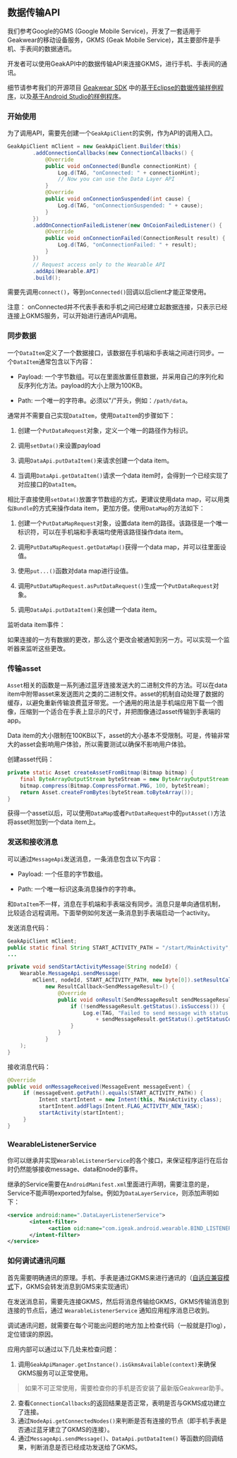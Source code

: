 ## 数据传输API

我们参考Google的GMS (Google Mobile Service)，开发了一套适用于Geakwear的移动设备服务，GKMS (Geak Mobile Service)，其主要部件是手机、手表间的数据通讯。

开发者可以使用GeakAPI中的数据传输API来连接GKMS，进行手机、手表间的通讯。

细节请参考我们的开源项目 [Geakwear SDK][geakwear-sdk] 中的[基于Eclipse的数据传输样例程序][gkms-demo-eclipse]，以及[基于Android Studio的样例程序][gkms-demo-as]。

### 开始使用

为了调用API，需要先创建一个`GeakApiClient`的实例，作为API的调用入口。

``` Java
GeakApiClient mClient = new GeakApiClient.Builder(this)
        .addConnectionCallbacks(new ConnectionCallbacks() {
            @Override
            public void onConnected(Bundle connectionHint) {
                Log.d(TAG, "onConnected: " + connectionHint);
                // Now you can use the Data Layer API
            }
            @Override
            public void onConnectionSuspended(int cause) {
                Log.d(TAG, "onConnectionSuspended: " + cause);
            }
        })
        .addOnConnectionFailedListener(new OnCoionFailedListener() {
            @Override
            public void onConnectionFailed(ConnectionResult result) {
                Log.d(TAG, "onConnectionFailed: " + result);
            }
        })
        // Request access only to the Wearable API
        .addApi(Wearable.API)
        .build();
```

需要先调用`connect()`，等到`onConnected()`回调以后client才能正常使用。

注意： onConnected并不代表手表和手机之间已经建立起数据连接，只表示已经连接上GKMS服务，可以开始进行通讯API调用。

### 同步数据

一个`DataItem`定义了一个数据接口，该数据在手机端和手表端之间进行同步。一个`DataItem`通常包含以下内容：

* Payload: 一个字节数组。可以在里面放置任意数据，并采用自己的序列化和反序列化方法。payload的大小上限为100KB。

* Path: 一个唯一的字符串。必须以"/"开头，例如：`/path/data`。

通常并不需要自己实现`DataItem`，使用`DataItem`的步骤如下：

1. 创建一个`PutDataRequest`对象，定义一个唯一的路径作为标识。

2. 调用`setData()`来设置payload

3. 调用`DataApi.putDataItem()`来请求创建一个data item。

4. 当调用`DataApi.getDataItem()`请求一个data item时，会得到一个已经实现了对应接口的`DataItem`。

相比于直接使用`setData()`放置字节数组的方式，更建议使用data map，可以用类似`Bundle`的方式来操作data item，更加方便。使用`DataMap`的方法如下：

1. 创建一个`PutDataMapRequest`对象，设置data item的路径。该路径是一个唯一标识符，可以在手机端和手表端均使用该路径操作data item。

2. 调用`PutDataMapRequest.getDataMap()`获得一个data map，并可以往里面设值。

3. 使用`put...()`函数对data map进行设值。

4. 调用`PutDataMapRequest.asPutDataRequest()`生成一个`PutDataRequest`对象。

5. 调用`DataApi.putDataItem()`来创建一个data item。

监听data item事件：

如果连接的一方有数据的更改，那么这个更改会被通知到另一方。可以实现一个监听器来监听这些更改。

### 传输asset

`Asset`相关的函数是一系列通过蓝牙连接发送大的二进制文件的方法。可以在data item中附带asset来发送图片之类的二进制文件。asset的机制自动处理了数据的缓存，以避免重新传输浪费蓝牙带宽。一个通用的用法是手机端应用下载一个图像，压缩到一个适合在手表上显示的尺寸，并把图像通过asset传输到手表端的app。

Data item的大小限制在100KB以下，asset的大小基本不受限制。可是，传输非常大的asset会影响用户体验，所以需要测试以确保不影响用户体验。

创建asset代码：

``` Java
private static Asset createAssetFromBitmap(Bitmap bitmap) {
    final ByteArrayOutputStream byteStream = new ByteArrayOutputStream();
    bitmap.compress(Bitmap.CompressFormat.PNG, 100, byteStream);
    return Asset.createFromBytes(byteStream.toByteArray());
}
```

获得一个asset以后，可以使用`DataMap`或者`PutDataRequest`中的`putAsset()`方法将asset附加到一个data item上。

### 发送和接收消息

可以通过`MessageApi`发送消息，一条消息包含以下内容：

* Payload: 一个任意的字节数组。

* Path: 一个唯一标识这条消息操作的字符串。

和`DataItem`不一样，消息在手机端和手表端没有同步。消息只是单向通信机制，比较适合远程调用。下面举例如何发送一条消息到手表端启动一个activity。

发送消息代码：

``` Java
GeakApiClient mClient;
public static final String START_ACTIVITY_PATH = "/start/MainActivity";
...

private void sendStartActivityMessage(String nodeId) {
    Wearable.MessageApi.sendMessage(
        mClient, nodeId, START_ACTIVITY_PATH, new byte[0]).setResultCallback(
            new ResultCallback<SendMessageResult>() {
                @Override
                public void onResult(SendMessageResult sendMessageResult) {
                    if (!sendMessageResult.getStatus().isSuccess()) {
                        Log.e(TAG, "Failed to send message with status code: "
                            + sendMessageResult.getStatus().getStatusCode());
                    }
                }
            }
    );
}
```

接收消息代码：

``` Java
@Override
public void onMessageReceived(MessageEvent messageEvent) {
     if (messageEvent.getPath().equals(START_ACTIVITY_PATH)) {
          Intent startIntent = new Intent(this, MainActivity.class);
          startIntent.addFlags(Intent.FLAG_ACTIVITY_NEW_TASK);
          startActivity(startIntent);
     }
}
```

### WearableListenerService

你可以继承并实现`WearableListenerService`的各个接口，来保证程序运行在后台时仍然能够接收message、data和node的事件。

继承的Service需要在`AndroidManifest.xml`里面进行声明，需要注意的是，Service不能声明exported为false。例如为`DataLayerService`，则添加声明如下：

``` xml
<service android:name=".DataLayerListenerService">
       <intent-filter>
             <action oid:name="com.igeak.android.wearable.BIND_LISTENER" />
       </intent-filter>
</service>
```

### <a id="debug-wearable-api"></a>如何调试通讯问题

首先需要明确通讯的原理。手机、手表是通过GKMS来进行通讯的（[自适应兼容模式][compat-mode]下，GKMS会转发消息到GMS来实现通讯）

在发送消息前，需要先连接GKMS，然后将消息传输给GKMS，GKMS传输消息到连接的节点后，通过 `WearableListenerService` 通知应用程序消息已收到。

调试通讯问题，就需要在每个可能出问题的地方加上检查代码（一般就是打log），定位错误的原因。

应用内部可以通过以下几处来检查问题：

1. 调用`GeakApiManager.getInstance().isGkmsAvailable(context)`来确保GKMS服务可以正常使用。

  > 如果不可正常使用，需要检查你的手机是否安装了最新版Geakwear助手。

2. 查看`ConnectionCallbacks`的返回结果是否正常，表明是否与GKMS成功建立了连接。
2. 通过`NodeApi.getConnectedNodes()`来判断是否有连接的节点（即手机手表是否通过蓝牙建立了GKMS的连接）。
3. 通过`MessageApi.sendMessage()`、`DataApi.putDataItem()` 等函数的回调结果，判断消息是否已经成功发送给了GKMS。


[geakwear-sdk]: https://github.com/geakwear/sdk
[gkms-demo-eclipse]: https://github.com/geakwear/sdk/tree/master/sample/eclipse/DataLayer
[gkms-demo-as]: https://github.com/geakwear/sdk/tree/master/sample/android-studio/DataLayer
[compat-mode]: /doc/gms-compat.md


